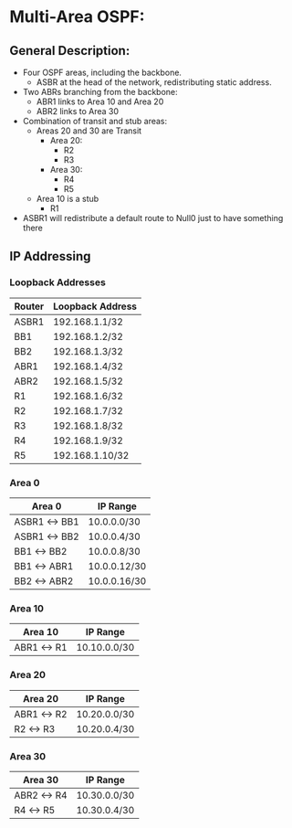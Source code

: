 # Multi-Area OSPF:

## General Description:

- Four OSPF areas, including the backbone.
  - ASBR at the head of the network, redistributing static address.
- Two ABRs branching from the backbone:
  - ABR1 links to Area 10 and Area 20
  - ABR2 links to Area 30
- Combination of transit and stub areas:
  - Areas 20 and 30 are Transit
    - Area 20:
      - R2
      - R3
    - Area 30:
      - R4
      - R5
  - Area 10 is a stub
    - R1
- ASBR1 will redistribute a default route to Null0 just to have something there

## IP Addressing

### Loopback Addresses

| Router | Loopback Address |
| ------ | ---------------- |
| ASBR1  | 192.168.1.1/32   |
| BB1    | 192.168.1.2/32   |
| BB2    | 192.168.1.3/32   |
| ABR1   | 192.168.1.4/32   |
| ABR2   | 192.168.1.5/32   |
| R1     | 192.168.1.6/32   |
| R2     | 192.168.1.7/32   |
| R3     | 192.168.1.8/32   |
| R4     | 192.168.1.9/32   |
| R5     | 192.168.1.10/32  |

### Area 0

| Area 0        | IP Range     |
| ------------- | ------------ |
| ASBR1 <-> BB1 | 10.0.0.0/30  |
| ASBR1 <-> BB2 | 10.0.0.4/30  |
| BB1 <-> BB2   | 10.0.0.8/30  |
| BB1 <-> ABR1  | 10.0.0.12/30 |
| BB2 <-> ABR2  | 10.0.0.16/30 |

### Area 10

| Area 10     | IP Range     |
| ----------- | ------------ |
| ABR1 <-> R1 | 10.10.0.0/30 |

### Area 20

| Area 20     | IP Range     |
| ----------- | ------------ |
| ABR1 <-> R2 | 10.20.0.0/30 |
| R2 <-> R3   | 10.20.0.4/30 |

### Area 30

| Area 30     | IP Range     |
| ----------- | ------------ |
| ABR2 <-> R4 | 10.30.0.0/30 |
| R4 <-> R5   | 10.30.0.4/30 |
